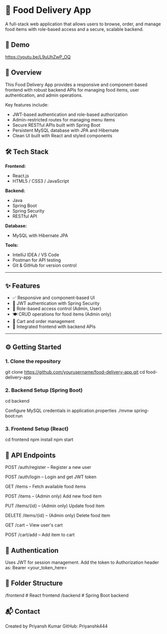 # 🍔 Food Delivery App

A full-stack web application that allows users to browse, order, and manage food items with role-based access and a secure, scalable backend.

## 📸 Demo 
https://youtu.be/L9uUhZwP_OQ

## 🚀 Overview

This Food Delivery App provides a responsive and component-based frontend with robust backend APIs for managing food items, user authentication, and admin operations.

Key features include:
- JWT-based authentication and role-based authorization
- Admin-restricted routes for managing menu items
- Secure RESTful APIs built with Spring Boot
- Persistent MySQL database with JPA and Hibernate
- Clean UI built with React and styled components

## 🛠️ Tech Stack

**Frontend:**
- React.js
- HTML5 / CSS3 / JavaScript

**Backend:**
- Java
- Spring Boot
- Spring Security
- RESTful API

**Database:**
- MySQL with Hibernate JPA

**Tools:**
- IntelliJ IDEA / VS Code
- Postman for API testing
- Git & GitHub for version control

---

## ✨ Features

- ✅ Responsive and component-based UI
- 🔐 JWT authentication with Spring Security
- 👤 Role-based access control (Admin, User)
- 🍽️ CRUD operations for food items (Admin only)
- 🛒 Cart and order management
- 🔗 Integrated frontend with backend APIs

---

## ⚙️ Getting Started

### 1. Clone the repository
git clone https://github.com/yourusername/food-delivery-app.git
cd food-delivery-app

### 2. Backend Setup (Spring Boot)
cd backend

 Configure MySQL credentials in application.properties
./mvnw spring-boot:run

### 3. Frontend Setup (React)
cd frontend
npm install
npm start

## 🧪 API Endpoints
POST /auth/register – Register a new user

POST /auth/login – Login and get JWT token

GET /items – Fetch available food items

POST /items – (Admin only) Add new food item

PUT /items/{id} – (Admin only) Update food item

DELETE /items/{id} – (Admin only) Delete food item

GET /cart – View user's cart

POST /cart/add – Add item to cart

## 🔐 Authentication
Uses JWT for session management.
Add the token to Authorization header as:
Bearer <your_token_here>

## 📁 Folder Structure
/frontend     # React frontend
/backend      # Spring Boot backend

## 📬 Contact
Created by Priyansh Kumar
GitHub: Priyanshk444

